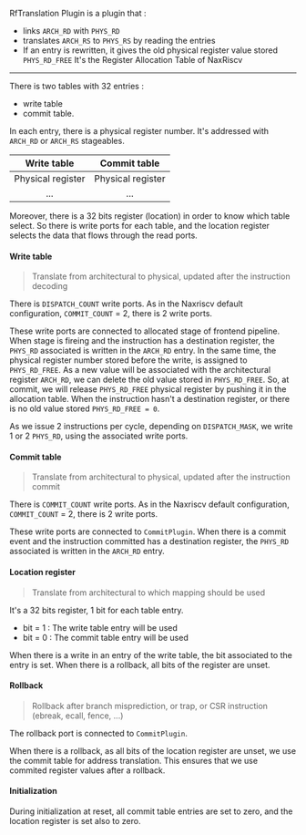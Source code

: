 RfTranslation Plugin is a plugin that :
- links `ARCH_RD` with `PHYS_RD`
- translates `ARCH_RS` to `PHYS_RS` by reading the entries
- If an entry is rewritten, it gives the old physical register value stored `PHYS_RD_FREE`
It's the Register Allocation Table of NaxRiscv
---

There is two tables with 32 entries :
- write table
- commit table. 

In each entry, there is a physical register number.
It's addressed with `ARCH_RD` or `ARCH_RS` stageables.

| Write table | Commit table |
| :---: | :---: |
| Physical register | Physical register |
| ... | ... |

Moreover, there is a 32 bits register (location) in order to know which table select.
So there is write ports for each table, and the location register selects the data that flows through the read ports.

#### Write table

> Translate from architectural to physical, updated after the instruction decoding

There is `DISPATCH_COUNT` write ports. As in the Naxriscv default configuration, `COMMIT_COUNT` = 2, there is 2 write ports.

These write ports are connected to allocated stage of frontend pipeline. 
When stage is fireing and the instruction has a destination register, the `PHYS_RD` associated is written in the `ARCH_RD` entry. 
In the same time, the physical register number stored before the write, is assigned to `PHYS_RD_FREE`. 
As a new value will be associated with the architectural register `ARCH_RD`, we can delete the old value stored in `PHYS_RD_FREE`. So, at commit, we will release `PHYS_RD_FREE` physical register by pushing it in the allocation table.
When the instruction hasn't a destination register, or there is no old value stored `PHYS_RD_FREE = 0`.

As we issue 2 instructions per cycle, depending on `DISPATCH_MASK`, we write 1 or 2 `PHYS_RD`, using the associated write ports.

#### Commit table

> Translate from architectural to physical, updated after the instruction commit

There is `COMMIT_COUNT` write ports. As in the Naxriscv default configuration, `COMMIT_COUNT` = 2, there is 2 write ports.

These write ports are connected to `CommitPlugin`. 
When there is a commit event and the instruction committed has a destination register, the `PHYS_RD` associated is written in the `ARCH_RD` entry.

#### Location register

> Translate from architectural to which mapping should be used

It's a 32 bits register, 1 bit for each table entry.
- bit = 1 : The write table entry will be used
- bit = 0 : The commit table entry will be used

When there is a write in an entry of the write table, the bit associated to the entry is set.
When there is a rollback, all bits of the register are unset.

#### Rollback

> Rollback after branch misprediction, or trap, or CSR instruction (ebreak, ecall, fence, ...)

The rollback port is connected to `CommitPlugin`. 

When there is a rollback, as all bits of the location register are unset, we use the commit table for address translation. This ensures that we use commited register values after a rollback.

#### Initialization

During initialization at reset, all commit table entries are set to zero, and the location register is set also to zero.


